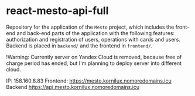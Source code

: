 # react-mesto-api-full
Repository for the application of the `Mesto` project, which includes the front-end and back-end parts of the application with the following features: authorization and registration of users, operations with cards and users. Backend is placed in `backend/` and the frontend in `frontend/`.

!Warning: Currently server on Yandex Cloud is removed, because free of charge period has ended, but I'm planning to deploy server into different cloud.

IP: 158.160.8.83
Frontend: https://mesto.kornilux.nomoredomains.icu
Backend https://api.mesto.kornilux.nomoredomains.icu
